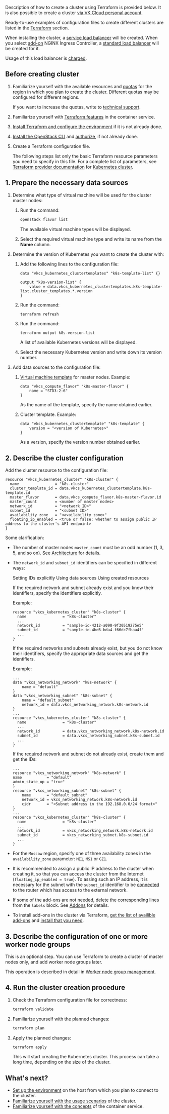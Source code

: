 Description of how to create a cluster using Terraform is provided below. It is also possible to create a cluster [via VK Cloud personal account](../create-webui/).

Ready-to-use examples of configuration files to create different clusters are listed in the [Terraform](/en/tools-for-using-services/terraform/how-to-guides/k8s/create) section.

<warn>

When installing the cluster, a [service load balancer](/en/networks/vnet/concepts/load-balancer#types_of_load_balancers) will be created. When you select [add-on](../../../concepts/addons-and-settings/addons/) NGINX Ingress Controller, a [standard load balancer](/en/networks/vnet/concepts/load-balancer#types_of_load_balancers) will be created for it.

Usage of this load balancer is [charged](/en/networks/vnet/tariffs).

</warn>

## Before creating cluster

1. Familiarize yourself with the available resources and [quotas](../../../../../tools-for-using-services/account/concepts/quotasandlimits/) for the [region](../../../../../tools-for-using-services/account/concepts/regions/) in which you plan to create the cluster. Different quotas may be configured for different regions.

   If you want to increase the quotas, write to [technical support](../../../../../../contacts).

1. Familiarize yourself with [Terraform features](../../helpers/terraform-howto/) in the container service.

1. [Install Terraform and configure the environment](/en/tools-for-using-services/terraform/quick-start) if it is not already done.

1. [Install the OpenStack CLI](/en/tools-for-using-services/cli/openstack-cli/) and [authorize](/en/tools-for-using-services/cli/openstack-cli/), if not already done.

1. Create a Terraform configuration file.

   <info>

   The following steps list only the basic Terraform resource parameters you need to specify in this file. For a complete list of parameters, see [Terraform provider documentation](https://github.com/vk-cs/terraform-provider-vkcs/tree/master/docs) for [Kubernetes cluster](https://github.com/vk-cs/terraform-provider-vkcs/blob/master/docs/resources/kubernetes_cluster.md).

   </info>

## 1. Prepare the necessary data sources

1. Determine what type of virtual machine will be used for the cluster master nodes:

   1. Run the command:

      ```bash
      openstack flavor list
      ```

      The available virtual machine types will be displayed.

   1. Select the required virtual machine type and write its name from the **Name** column.

1. Determine the version of Kubernetes you want to create the cluster with:

   1. Add the following lines to the configuration file:

      ```hcl
      data "vkcs_kubernetes_clustertemplates" "k8s-template-list" {}

      output "k8s-version-list" {
          value = data.vkcs_kubernetes_clustertemplates.k8s-template-list.cluster_templates.*.version
      }
      ```

   1. Run the command:

      ```bash
      terraform refresh
      ```

   1. Run the command:

      ```hcl
      terraform output k8s-version-list
      ```

      A list of available Kubernetes versions will be displayed.

   1. Select the necessary Kubernetes version and write down its version number.

1. Add data sources to the configuration file:

   1. [Virtual machine template](../../../concepts/flavors#configuration_templates) for master nodes. Example:

      ```hcl
      data "vkcs_compute_flavor" "k8s-master-flavor" {
          name = "STD3-2-6"
      }
      ```

      As the name of the template, specify the name obtained earlier.

   1. Cluster template. Example:

      ```hcl
      data "vkcs_kubernetes_clustertemplate" "k8s-template" {
          version = "<version of Kubernetes>"
      }
      ```

      As a version, specify the version number obtained earlier.

## 2. Describe the cluster configuration

Add the cluster resource to the configuration file:

```hcl
resource "vkcs_kubernetes_cluster" "k8s-cluster" {
  name                = "k8s-cluster"
  cluster_template_id = data.vkcs_kubernetes_clustertemplate.k8s-template.id
  master_flavor       = data.vkcs_compute_flavor.k8s-master-flavor.id
  master_count        = <number of master nodes>
  network_id          = "<network ID>"
  subnet_id           = "<subnet ID>"
  availability_zone   = "<availability zone>"
  floating_ip_enabled = <true or false: whether to assign public IP address to the cluster's API endpoint>
}
```

Some clarification:

- The number of master nodes `master_count` must be an odd number (1, 3, 5, and so on). See [Architecture](../../../concepts/architecture/) for details.

- The `network_id` and `subnet_id` identifiers can be specified in different ways:

  <tabs>
  <tablist>
  <tab>Setting IDs explicitly</tab>
  <tab>Using data sources</tab>
  <tab>Using created resources</tab>
  </tablist>
  <tabpanel>

  If the required network and subnet already exist and you know their identifiers, specify the identifiers explicitly.

  Example:
  
  ```hcl
  resource "vkcs_kubernetes_cluster" "k8s-cluster" {
    name                = "k8s-cluster"
    ...
    network_id          = "sample-id-4212-a090-9f30519275e5"
    subnet_id           = "sample-id-4bd6-bda4-f66dc7fbaa4f"
    ...
  }
  ```
  </tabpanel>
  <tabpanel>
  
  If the required networks and subnets already exist, but you do not know their identifiers, specify the appropriate data sources and get the identifiers.

  Example:
  
  ```hcl
  ...
  data "vkcs_networking_network" "k8s-network" {
      name = "default"
  }
  data "vkcs_networking_subnet" "k8s-subnet" {
      name = "default_subnet"
      network_id = data.vkcs_networking_network.k8s-network.id
  }
  ...
  resource "vkcs_kubernetes_cluster" "k8s-cluster" {
    name                = "k8s-cluster"
    ...
    network_id          = data.vkcs_networking_network.k8s-network.id
    subnet_id           = data.vkcs_networking_subnet.k8s-subnet.id
    ...
  }
  ```
  </tabpanel>
  <tabpanel>
  
  If the required network and subnet do not already exist, create them and get the IDs:

  ```hcl
  ...
  resource "vkcs_networking_network" "k8s-network" {
  name           = "default"
  admin_state_up = "true"
  }
  resource "vkcs_networking_subnet" "k8s-subnet" {
      name       = "default_subnet"
      network_id = vkcs_networking_network.k8s-network.id
      cidr       = "<Subnet address in the 192.168.0.0/24 format>"
  }
  ...
  resource "vkcs_kubernetes_cluster" "k8s-cluster" {
    name                = "k8s-cluster"
    ...
    network_id          = vkcs_networking_network.k8s-network.id
    subnet_id           = vkcs_networking_subnet.k8s-subnet.id
    ...
  }
  ```
  </tabpanel>
  </tabs>

- For the `Moscow` region, specify one of three availability zones in the `availability_zone` parameter: `ME1`, `MS1` or `GZ1`.

- It is recommended to assign a public IP address to the cluster when creating it, so that you can access the cluster from the Internet (`floating_ip_enabled = true`). To assing such an IP address, it is necessary for the subnet with the `subnet_id` identifier to be [connected](/en/networks/vnet/concepts/ips-and-inet#organizing_internet_access) to the router which has access to the external network.

- If some of the add-ons are not needed, delete the corresponding lines from the `labels` block. See [Addons](../../../concepts/addons-and-settings/addons/) for details.
- To install add-ons in the cluster via Terraform, [get the list of availible add-ons](../../addons/manage-addons#348-tabpanel-1) and [install that you need](../../addons/advanced-installation).

## 3. Describe the configuration of one or more worker node groups

<info>

This is an optional step.
You can use Terraform to create a cluster of master nodes only, and add worker node groups later.

</info>

This operation is described in detail in [Worker node group management](../../manage-node-group/).

## 4. Run the cluster creation procedure

1. Check the Terraform configuration file for correctness:

   ```bash
   terraform validate
   ```

1. Familiarize yourself with the planned changes:

   ```bash
   terraform plan
   ```

1. Apply the planned changes:

   ```bash
   terraform apply
   ```

   This will start creating the Kubernetes cluster. This process can take a long time, depending on the size of the cluster.

## What's next?

- [Set up the environment](../../../connect/) on the host from which you plan to connect to the cluster.
- [Familiarize yourself with the usage scenarios](../../../how-to-guides/) of the cluster.
- [Familiarize yourself with the concepts](../../../concepts/) of the container service.
